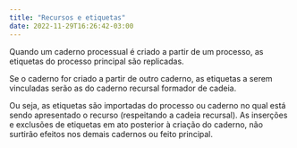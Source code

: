 ```yaml
---
title: "Recursos e etiquetas"
date: 2022-11-29T16:26:42-03:00
---
```


Quando um caderno processual é criado a partir de um processo, as etiquetas do processo principal são replicadas.

Se o caderno for criado a partir de outro caderno, as etiquetas a serem vinculadas serão as do caderno recursal formador de cadeia.

Ou seja, as etiquetas são importadas do processo ou caderno no qual está sendo apresentado o recurso (respeitando a cadeia recursal). As inserções e exclusões de etiquetas em ato posterior à criação do caderno, não surtirão efeitos nos demais cadernos ou feito principal.
